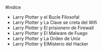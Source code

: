 #Indice

* Larry Plotter y el Bucle Filosofal
* Larry Plotter y La Clave se creta del Wifi 
* Larry Plotter y El prisionero de Firewall
* Larry Plotter y El Malware de Fuego
* Larry Plotter y La Orden de Unix
* Larry Plotter y ElMisterio del Hacker
